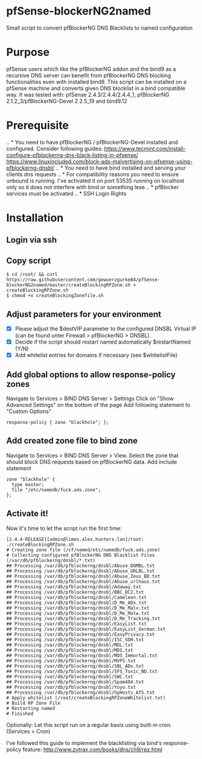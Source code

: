 # pfSense-blockerNG2named
Small script to convert pfBlockerNG DNS Blacklists to named configuration
# Purpose
pfSense users which like the pfBlockerNG addon and the bind9 as a recursive DNS server can benefit from pfBlockerNG DNS blocking functionalities even with installed bind9.
This script can be installed on a pfSense machine and converts given DNS blocklist in a bind compatible way. 
It was tested with: pfSense 2.4.3/2.4.4/2.4.4_1, pfBlockerNG 2.1.2_3/pfBlockerNG-Devel 2.2.5_19 and bind9.12
# Prerequisite
.. * You need to have pfBlockerNG / pfBlockerNG-Devel installed and configured. Consider following guides: https://www.tecmint.com/install-configure-pfblockerng-dns-black-listing-in-pfsense/
https://www.linuxincluded.com/block-ads-malvertising-on-pfsense-using-pfblockerng-dnsbl/
.. * You need to have bind installed and serving your clients dns requests
.. * For compatibility reasons you need to ensure unbound is running. I've activated it on port 53535 running on localhost only so it does not interfere with bind or something lese
.. * pfBlocker services must be activated
.. * SSH Login Rights
# Installation
## Login via ssh
## Copy script
```
$ cd /root/ && curl https://raw.githubusercontent.com/gewuerzgurke84/pfSense-blockerNG2named/master/createBlockingRPZone.sh > createBlockingRPZone.sh
$ chmod +x createBlockingZonefile.sh
```
## Adjust parameters for your environment
- [x] Please adjust the $destVIP parameter to the configured DNSBL Virtual IP (can be found unter Firewall > pfBlockerNG > DNSBL).
- [x] Decide if the script should restart named automatically $restartNamed (Y/N)
- [x] Add whitelist entries for domains if necessary (see $whitelistFile)
## Add global options to allow response-policy zones
Navigate to Services > BIND DNS Server > Settings
Click on "Show Advanced Settings" on the bottom of the page
Add following statement to "Custom Options"
```
response-policy { zone "blackhole"; };
```
## Add created zone file to bind zone
Navigate to Services > BIND DNS Server > View.
Select the zone that should block DNS requests based on pfBlockerNG data.
Add include statement
```
zone "blackhole" {
  type master;
  file "/etc/namedb/fuck.ads.zone";
};
```
## Activate it!
Now it's time to let the script run the first time:
```
[2.4.4-RELEASE][admin@limes.alex.hunters.lan]/root: ./createBlockingRPZone.sh
# Creating zone file (/cf/named/etc/namedb/fuck.ads.zone)
# Collecting configured pfBlockerNG DNS Blacklist Files (/var/db/pfblockerng/dnsbl/*.txt)
## Processing /var/db/pfblockerng/dnsbl/Abuse_DOMBL.txt
## Processing /var/db/pfblockerng/dnsbl/Abuse_URLBL.txt
## Processing /var/db/pfblockerng/dnsbl/Abuse_Zeus_BD.txt
## Processing /var/db/pfblockerng/dnsbl/Abuse_urlhaus.txt
## Processing /var/db/pfblockerng/dnsbl/Adaway.txt
## Processing /var/db/pfblockerng/dnsbl/BBC_DC2.txt
## Processing /var/db/pfblockerng/dnsbl/Cameleon.txt
## Processing /var/db/pfblockerng/dnsbl/D_Me_ADs.txt
## Processing /var/db/pfblockerng/dnsbl/D_Me_Malv.txt
## Processing /var/db/pfblockerng/dnsbl/D_Me_Malw.txt
## Processing /var/db/pfblockerng/dnsbl/D_Me_Tracking.txt
## Processing /var/db/pfblockerng/dnsbl/EasyList.txt
## Processing /var/db/pfblockerng/dnsbl/EasyList_German.txt
## Processing /var/db/pfblockerng/dnsbl/EasyPrivacy.txt
## Processing /var/db/pfblockerng/dnsbl/ISC_SDH.txt
## Processing /var/db/pfblockerng/dnsbl/MDL.txt
## Processing /var/db/pfblockerng/dnsbl/MDS.txt
## Processing /var/db/pfblockerng/dnsbl/MDS_Immortal.txt
## Processing /var/db/pfblockerng/dnsbl/MVPS.txt
## Processing /var/db/pfblockerng/dnsbl/SBL_ADs.txt
## Processing /var/db/pfblockerng/dnsbl/SFS_Toxic_BD.txt
## Processing /var/db/pfblockerng/dnsbl/SWC.txt
## Processing /var/db/pfblockerng/dnsbl/Spam404.txt
## Processing /var/db/pfblockerng/dnsbl/Yoyo.txt
## Processing /var/db/pfblockerng/dnsbl/hpHosts_ATS.txt
# Apply whitelist (/root/createBlockingRPZoneWhitelist.txt)
# Build RP Zone File
# Restarting named
# Finished
```
Optionally:
Let this script run on a regular basis using built-in cron. (Services > Cron)

I've followed this guide to implement the blacklisting via bind's response-policy feature:
http://www.zytrax.com/books/dns/ch9/rpz.html


